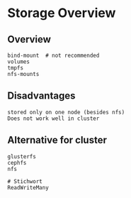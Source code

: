 # Storage Overview 

## Overview 

```
bind-mount  # not recommended 
volumes
tmpfs 
nfs-mounts
```

## Disadvantages 

```
stored only on one node (besides nfs)
Does not work well in cluster
```

## Alternative for cluster 

```
glusterfs
cephfs 
nfs 

# Stichwort
ReadWriteMany 


```
